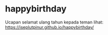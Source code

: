 # happybirthday
Ucapan selamat ulang tahun kepada teman
lihat: https://iseplutpinur.github.io/happybirthday/
